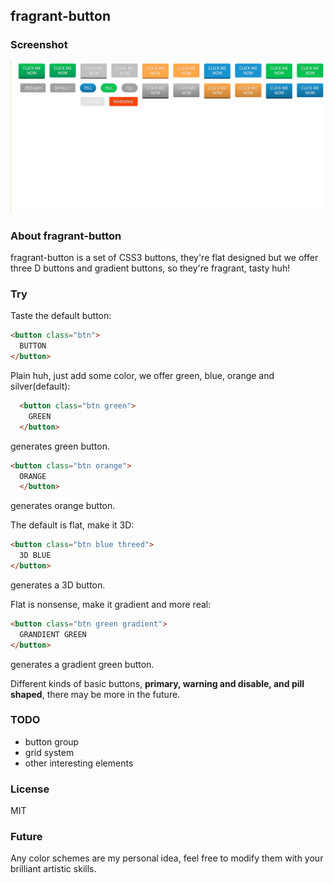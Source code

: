 ## fragrant-button ##

### Screenshot ###
![screenshot](./screenshot/screenshot-button.png)

### About fragrant-button ###
fragrant-button is a set of CSS3 buttons, they're flat designed but we offer three D buttons and gradient buttons, 
so they're fragrant, tasty huh!

### Try ###

Taste the default button:
  ```html
  <button class="btn">
    BUTTON
  </button>
  ```

Plain huh, just add some color, we offer green, blue, orange and silver(default):
  ```html
    <button class="btn green">
      GREEN
    </button>
  ```
  generates green button.
  ```html
  <button class="btn orange">
    ORANGE
    </button>
  ```
  generates orange button.

The default is flat, make it 3D:
  ```html
  <button class="btn blue threed">
    3D BLUE
  </button>
  ```
  generates a 3D button.

Flat is nonsense, make it gradient and more real:
  ```html
  <button class="btn green gradient">
    GRANDIENT GREEN
  </button>
  ```
  generates a gradient green button.

Different kinds of basic buttons, **primary, warning and disable, and pill shaped**, there may be more in the future.

### TODO ###

* button group
* grid system
* other interesting elements

### License ### 
MIT

### Future ###
Any color schemes are my personal idea, feel free to modify them with your brilliant artistic skills.
